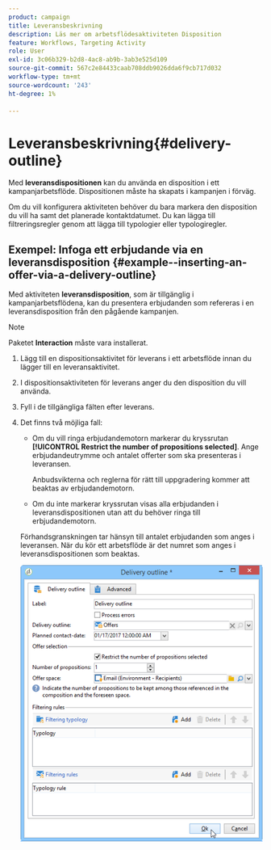 ```yaml
---
product: campaign
title: Leveransbeskrivning
description: Läs mer om arbetsflödesaktiviteten Disposition
feature: Workflows, Targeting Activity
role: User
exl-id: 3c06b329-b2d8-4ac8-ab9b-3ab3e525d109
source-git-commit: 567c2e84433caab708ddb9026dda6f9cb717d032
workflow-type: tm+mt
source-wordcount: '243'
ht-degree: 1%

---
```


# Leveransbeskrivning{#delivery-outline}

Med **leveransdispositionen** kan du använda en disposition i ett kampanjarbetsflöde. Dispositionen måste ha skapats i kampanjen i förväg.

Om du vill konfigurera aktiviteten behöver du bara markera den disposition du vill ha samt det planerade kontaktdatumet. Du kan lägga till filtreringsregler genom att lägga till typologier eller typologiregler.

## Exempel: Infoga ett erbjudande via en leveransdisposition {#example--inserting-an-offer-via-a-delivery-outline}

Med aktiviteten **leveransdisposition**, som är tillgänglig i kampanjarbetsflödena, kan du presentera erbjudanden som refereras i en leveransdisposition från den pågående kampanjen.

>[!NOTE]
>
>Paketet **Interaction** måste vara installerat.

1. Lägg till en dispositionsaktivitet för leverans i ett arbetsflöde innan du lägger till en leveransaktivitet.
1. I dispositionsaktiviteten för leverans anger du den disposition du vill använda.
1. Fyll i de tillgängliga fälten efter leverans.
1. Det finns två möjliga fall:

   * Om du vill ringa erbjudandemotorn markerar du kryssrutan **[!UICONTROL Restrict the number of propositions selected]**. Ange erbjudandeutrymme och antalet offerter som ska presenteras i leveransen.

     Anbudsvikterna och reglerna för rätt till uppgradering kommer att beaktas av erbjudandemotorn.

   * Om du inte markerar kryssrutan visas alla erbjudanden i leveransdispositionen utan att du behöver ringa till erbjudandemotorn.

   Förhandsgranskningen tar hänsyn till antalet erbjudanden som anges i leveransen. När du kör ett arbetsflöde är det numret som anges i leveransdispositionen som beaktas.

   ![](assets/int_compo_offre_wf1.png)
